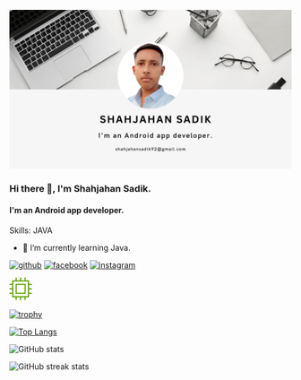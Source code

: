  ![I'm an Android app developer.](https://github.com/ShahjahanSadik1/ShahjahanSadik1/blob/main/Banner.png?raw=true)


### Hi there 👋, I'm Shahjahan Sadik.
#### I'm an Android app developer.

Skills: JAVA

- 🌱 I’m currently learning Java. 


[<img src='https://cdn.jsdelivr.net/npm/simple-icons@3.0.1/icons/github.svg' alt='github' height='40'>](https://github.com/ShahjahanSadik1)  [<img src='https://cdn.jsdelivr.net/npm/simple-icons@3.0.1/icons/facebook.svg' alt='facebook' height='40'>](https://www.facebook.com/shahjahan.sadik.31)  [<img src='https://cdn.jsdelivr.net/npm/simple-icons@3.0.1/icons/instagram.svg' alt='instagram' height='40'>](https://www.instagram.com/@shahjahansadik92/)  

<a href='https://docs.github.com/en/developers'><img src='https://raw.githubusercontent.com/acervenky/animated-github-badges/master/assets/devbadge.gif' width='40' height='40'></a> 

[![trophy](https://github-profile-trophy.vercel.app/?username=ShahjahanSadik1)](https://github.com/ryo-ma/github-profile-trophy)

[![Top Langs](https://github-readme-stats.vercel.app/api/top-langs/?username=ShahjahanSadik1)](https://github.com/anuraghazra/github-readme-stats)

![GitHub stats](https://github-readme-stats.vercel.app/api?username=ShahjahanSadik1&show_icons=true)  

![GitHub streak stats](https://streak-stats.demolab.com/?user=ShahjahanSadik1)  




<!--
**ShahjahanSadik1/ShahjahanSadik1** is a ✨ _special_ ✨ repository because its `README.md` (this file) appears on your GitHub profile.

Here are some ideas to get you started:

- 🔭 I’m currently working on ...
- 🌱 I’m currently learning ...
- 👯 I’m looking to collaborate on ...
- 🤔 I’m looking for help with ...
- 💬 Ask me about ...
- 📫 How to reach me: ...
- 😄 Pronouns: ...
- ⚡ Fun fact: ...
-->
